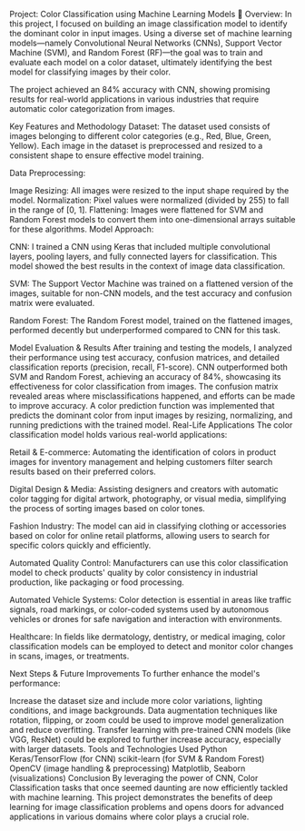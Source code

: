 Project: Color Classification using Machine Learning Models
🔬 Overview: In this project, I focused on building an image classification model to identify the dominant color in input images. Using a diverse set of machine learning models—namely Convolutional Neural Networks (CNNs), Support Vector Machine (SVM), and Random Forest (RF)—the goal was to train and evaluate each model on a color dataset, ultimately identifying the best model for classifying images by their color.

The project achieved an 84% accuracy with CNN, showing promising results for real-world applications in various industries that require automatic color categorization from images.

Key Features and Methodology
Dataset: The dataset used consists of images belonging to different color categories (e.g., Red, Blue, Green, Yellow). Each image in the dataset is preprocessed and resized to a consistent shape to ensure effective model training.

Data Preprocessing:

Image Resizing: All images were resized to the input shape required by the model.
Normalization: Pixel values were normalized (divided by 255) to fall in the range of [0, 1].
Flattening: Images were flattened for SVM and Random Forest models to convert them into one-dimensional arrays suitable for these algorithms.
Model Approach:

CNN:
I trained a CNN using Keras that included multiple convolutional layers, pooling layers, and fully connected layers for classification. This model showed the best results in the context of image data classification.

SVM:
The Support Vector Machine was trained on a flattened version of the images, suitable for non-CNN models, and the test accuracy and confusion matrix were evaluated.

Random Forest:
The Random Forest model, trained on the flattened images, performed decently but underperformed compared to CNN for this task.

Model Evaluation & Results
After training and testing the models, I analyzed their performance using test accuracy, confusion matrices, and detailed classification reports (precision, recall, F1-score).
CNN outperformed both SVM and Random Forest, achieving an accuracy of 84%, showcasing its effectiveness for color classification from images. The confusion matrix revealed areas where misclassifications happened, and efforts can be made to improve accuracy.
A color prediction function was implemented that predicts the dominant color from input images by resizing, normalizing, and running predictions with the trained model.
Real-Life Applications
The color classification model holds various real-world applications:

Retail & E-commerce:
Automating the identification of colors in product images for inventory management and helping customers filter search results based on their preferred colors.

Digital Design & Media:
Assisting designers and creators with automatic color tagging for digital artwork, photography, or visual media, simplifying the process of sorting images based on color tones.

Fashion Industry:
The model can aid in classifying clothing or accessories based on color for online retail platforms, allowing users to search for specific colors quickly and efficiently.

Automated Quality Control:
Manufacturers can use this color classification model to check products' quality by color consistency in industrial production, like packaging or food processing.

Automated Vehicle Systems:
Color detection is essential in areas like traffic signals, road markings, or color-coded systems used by autonomous vehicles or drones for safe navigation and interaction with environments.

Healthcare:
In fields like dermatology, dentistry, or medical imaging, color classification models can be employed to detect and monitor color changes in scans, images, or treatments.

Next Steps & Future Improvements
To further enhance the model's performance:

Increase the dataset size and include more color variations, lighting conditions, and image backgrounds.
Data augmentation techniques like rotation, flipping, or zoom could be used to improve model generalization and reduce overfitting.
Transfer learning with pre-trained CNN models (like VGG, ResNet) could be explored to further increase accuracy, especially with larger datasets.
Tools and Technologies Used
Python
Keras/TensorFlow (for CNN)
scikit-learn (for SVM & Random Forest)
OpenCV (image handling & preprocessing)
Matplotlib, Seaborn (visualizations)
Conclusion
By leveraging the power of CNN, Color Classification tasks that once seemed daunting are now efficiently tackled with machine learning. This project demonstrates the benefits of deep learning for image classification problems and opens doors for advanced applications in various domains where color plays a crucial role.

